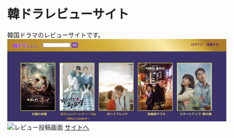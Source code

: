 # 韓ドラレビューサイト
韓国ドラマのレビューサイトです。
![ホーム画面](./home画像.png)
![レビュー投稿画面](./レビュー投稿画面.png)
[サイトへ](http://35.77.150.207/)
